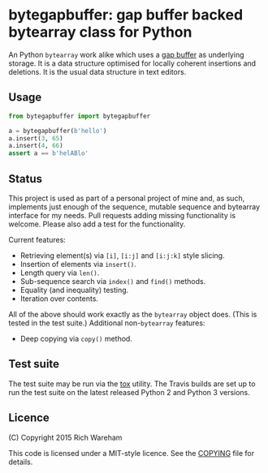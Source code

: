 # bytegapbuffer: gap buffer backed bytearray class for Python

An Python ``bytearray`` work alike which uses a
[gap buffer](https://en.wikipedia.org/wiki/Gap_buffer) as underlying storage.
It is a data structure optimised for locally coherent insertions and deletions.
It is the usual data structure in text editors.

## Usage

```python
from bytegapbuffer import bytegapbuffer

a = bytegapbuffer(b'hello')
a.insert(3, 65)
a.insert(4, 66)
assert a == b'helABlo'
```

## Status

This project is used as part of a personal project of mine and, as such,
implements just enough of the sequence, mutable sequence and bytearray interface
for my needs. Pull requests adding missing functionality is welcome. Please also
add a test for the functionality.

Current features:

* Retrieving element(s) via ``[i]``, ``[i:j]`` and ``[i:j:k]`` style slicing.
* Insertion of elements via ``insert()``.
* Length query via ``len()``.
* Sub-sequence search via ``index()`` and ``find()`` methods.
* Equality (and inequality) testing.
* Iteration over contents.

All of the above should work exactly as the ``bytearray`` object does. (This is
tested in the test suite.) Additional non-``bytearray`` features:

* Deep copying via ``copy()`` method.

## Test suite

The test suite may be run via the [tox](https://tox.readthedocs.org/) utility.
The Travis builds are set up to run the test suite on the latest released Python
2 and Python 3 versions.

## Licence

(C) Copyright 2015 Rich Wareham

This code is licensed under a MIT-style licence. See the [COPYING](COPYING.txt)
file for details.
